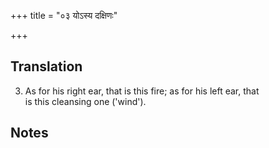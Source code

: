 +++
title = "०३ योऽस्य दक्षिणः"

+++
## Translation
3. As for his right ear, that is this fire; as for his left ear, that  
is this cleansing one ('wind').

## Notes

